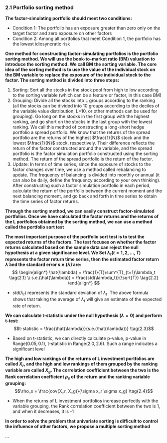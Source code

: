 
### 2.1 Portfolio sorting method

**The factor-simulating portfolio should meet two conditions:**
- Condition 1: The portfolio has an exposure greater than zero only on the target factor and zero exposure on other factors
- Condition 2: Among all portfolios that meet Condition 1, the portfolio has the lowest idiosyncratic risk

**One method for constructing factor-simulating portfolios is the portfolio sorting method. We will use the book-to-market ratio (BM) valuation to introduce the sorting method. We call BM the sorting variable. The core idea of ​​the sorting method is to use the value of the individual stock on the BM variable to replace the exposure of the individual stock to the factor. The sorting method is divided into three steps:**
1. Sorting: Sort all the stocks in the stock pool from high to low according to the sorting variable (which can be a feature or factor, in this case BM)
2. Grouping: Divide all the stocks into L groups according to the ranking (all the stocks can be divided into 10 groups according to the deciles of the variable value distribution, L=10, or other methods can be used for grouping). Go long on the stocks in the first group with the highest ranking, and go short on the stocks in the last group with the lowest ranking. We call this method of constructing a long-short hedge portfolio a spread portfolio. We know that the returns of the spread portfolio are the returns of the highest $\frac{1}{N}$ stock and the lowest $\frac{1}{N}$ stock, respectively. Their difference reflects the return of the factor constructed around the variable, and the spread portfolio is the factor simulation portfolio constructed using the sorting method. The return of the spread portfolio is the return of the factor.
3. Update: In terms of time series, since the exposure of stocks to the factor changes over time, we use a method called rebalancing to update. The frequency of balancing is divided into monthly or annual (it can also be daily, define the frequency according to your own thinking). After constructing such a factor simulation portfolio in each period, calculate the return of the portfolio between the current moment and the next balancing moment, and go back and forth in time series to obtain the time series of factor returns.

**Through the sorting method, we can easily construct factor-simulated portfolios. Once we have calculated the factor returns and the returns of the L portfolios obtained by the sorting method, we can use a method called the portfolio sort test**

**The most important purpose of the portfolio sort test is to test the expected returns of the factors. The test focuses on whether the factor returns calculated based on the sample data can reject the null hypothesis at a given significance level. We Set ${\lambda_t} (t = 1, 2, ..., T)$ represents the factor return time series, then the estimated factor return $\hat{\lambda}$ and the standard error s.e.($\hat{\lambda}$) are:**
$$
\begin{align*}
\hat{\lambda} = \frac{1}{T}\sum^{T}_{t=1}\lambda_t \tag{2.1} \\
s.e.(\hat{\lambda}) = \frac{std(\lambda_t)}{\sqrt{T}} \tag{2.2}
\end{align*}
$$
- $std(\lambda_t)$ represents the standard deviation of $\lambda_t$. The above formula shows that taking the average of ${\lambda_t}$ will give an estimate of the expected rate of return.

**We can calculate t-statistic under the null hypothesis ($\lambda = 0$) and perform t-test:**
$$t-statistic = \frac{\hat{\lambda}}{s.e.(\hat{\lambda})} \tag{2.3}$$
- Based on t-statistic, we can directly calculate p-value, p-value in Range$(0.05, 0.1)$, t-statistic in Range$(2.0, 2.6)$. Such a range indicates a significant level

**The high and low rankings of the returns of L investment portfolios are called $X_r$, and the high and low rankings of them grouped by the ranking variable are called $X_g$. The correlation coefficient between the two is the Rank correlation coefficient $\rho_s$ of the return and the ranking variable grouping:**
$$\rho_s = \frac{cov(X_r, X_g)}{\sigma x_r \sigma x_g} \tag{2.4}$$
- When the returns of L investment portfolios increase perfectly with the variable grouping, the Rank correlation coefficient between the two is 1, and when it decreases, it is -1

**In order to solve the problem that univariate sorting is difficult to control the influence of other factors, we propose a multiple sorting method**

...